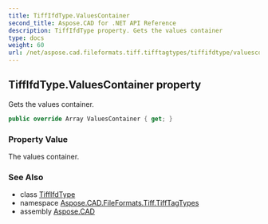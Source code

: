 ```yaml
---
title: TiffIfdType.ValuesContainer
second_title: Aspose.CAD for .NET API Reference
description: TiffIfdType property. Gets the values container
type: docs
weight: 60
url: /net/aspose.cad.fileformats.tiff.tifftagtypes/tiffifdtype/valuescontainer/
---
```

## TiffIfdType.ValuesContainer property

Gets the values container.

```csharp
public override Array ValuesContainer { get; }
```

### Property Value

The values container.

### See Also

* class [TiffIfdType](../)
* namespace [Aspose.CAD.FileFormats.Tiff.TiffTagTypes](../../tiffifdtype/)
* assembly [Aspose.CAD](../../../)


